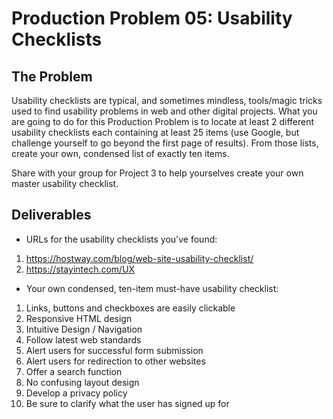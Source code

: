 # Production Problem 05: Usability Checklists

## The Problem

Usability checklists are typical, and sometimes mindless, tools/magic tricks used to find usability
problems in web and other digital projects. What you are going to do for this Production Problem is
to locate at least 2 different usability checklists each containing at least 25 items (use Google,
but challenge yourself to go beyond the first page of results). From those lists, create your own,
condensed list of exactly ten items.

Share with your group for Project 3 to help yourselves create
your own master usability checklist.

## Deliverables

* URLs for the usability checklists you've found:

1. https://hostway.com/blog/web-site-usability-checklist/
2. https://stayintech.com/UX

* Your own condensed, ten-item must-have usability checklist:

1. Links, buttons and checkboxes are easily clickable
2. Responsive HTML design
3. Intuitive Design / Navigation
4. Follow latest web standards
5. Alert users for successful form submission
6. Alert users for redirection to other websites
7. Offer a search function
8. No confusing layout design
9. Develop a privacy policy
10. Be sure to clarify what the user has signed up for
